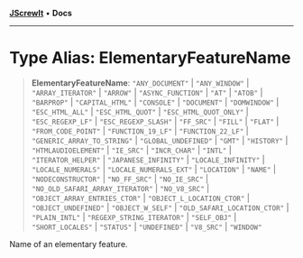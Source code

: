 [**JScrewIt**](../README.md) • **Docs**

***

# Type Alias: ElementaryFeatureName

> **ElementaryFeatureName**: `"ANY_DOCUMENT"` \| `"ANY_WINDOW"` \| `"ARRAY_ITERATOR"` \| `"ARROW"` \| `"ASYNC_FUNCTION"` \| `"AT"` \| `"ATOB"` \| `"BARPROP"` \| `"CAPITAL_HTML"` \| `"CONSOLE"` \| `"DOCUMENT"` \| `"DOMWINDOW"` \| `"ESC_HTML_ALL"` \| `"ESC_HTML_QUOT"` \| `"ESC_HTML_QUOT_ONLY"` \| `"ESC_REGEXP_LF"` \| `"ESC_REGEXP_SLASH"` \| `"FF_SRC"` \| `"FILL"` \| `"FLAT"` \| `"FROM_CODE_POINT"` \| `"FUNCTION_19_LF"` \| `"FUNCTION_22_LF"` \| `"GENERIC_ARRAY_TO_STRING"` \| `"GLOBAL_UNDEFINED"` \| `"GMT"` \| `"HISTORY"` \| `"HTMLAUDIOELEMENT"` \| `"IE_SRC"` \| `"INCR_CHAR"` \| `"INTL"` \| `"ITERATOR_HELPER"` \| `"JAPANESE_INFINITY"` \| `"LOCALE_INFINITY"` \| `"LOCALE_NUMERALS"` \| `"LOCALE_NUMERALS_EXT"` \| `"LOCATION"` \| `"NAME"` \| `"NODECONSTRUCTOR"` \| `"NO_FF_SRC"` \| `"NO_IE_SRC"` \| `"NO_OLD_SAFARI_ARRAY_ITERATOR"` \| `"NO_V8_SRC"` \| `"OBJECT_ARRAY_ENTRIES_CTOR"` \| `"OBJECT_L_LOCATION_CTOR"` \| `"OBJECT_UNDEFINED"` \| `"OBJECT_W_SELF"` \| `"OLD_SAFARI_LOCATION_CTOR"` \| `"PLAIN_INTL"` \| `"REGEXP_STRING_ITERATOR"` \| `"SELF_OBJ"` \| `"SHORT_LOCALES"` \| `"STATUS"` \| `"UNDEFINED"` \| `"V8_SRC"` \| `"WINDOW"`

Name of an elementary feature.
